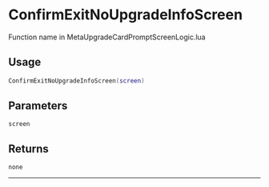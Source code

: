 # ConfirmExitNoUpgradeInfoScreen
Function name in MetaUpgradeCardPromptScreenLogic.lua
## Usage
```lua
ConfirmExitNoUpgradeInfoScreen(screen)
```
## Parameters
`screen`
## Returns
`none`

---